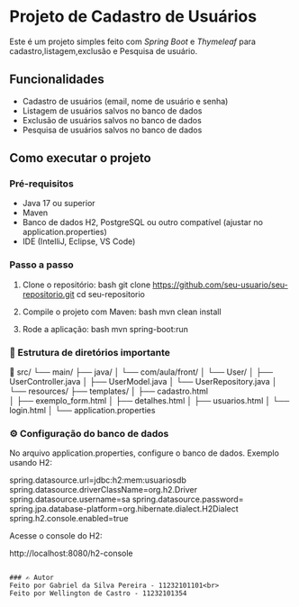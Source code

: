 # Projeto de Cadastro de Usuários

Este é um projeto simples feito com *Spring Boot* e *Thymeleaf* para cadastro,listagem,exclusão e Pesquisa de usuário.

## Funcionalidades

- Cadastro de usuários (email, nome de usuário e senha)
- Listagem de usuários salvos no banco de dados
- Exclusão de usuários salvos no banco de dados
- Pesquisa de usuários salvos no banco de dados
##  Como executar o projeto

### Pré-requisitos

- Java 17 ou superior
- Maven
- Banco de dados H2, PostgreSQL ou outro compatível (ajustar no application.properties)
- IDE (IntelliJ, Eclipse, VS Code)

### Passo a passo

1. Clone o repositório:
   bash
   git clone https://github.com/seu-usuario/seu-repositorio.git
   cd seu-repositorio

2. Compile o projeto com Maven:
   bash
   mvn clean install

3. Rode a aplicação:
   bash
   mvn spring-boot:run

### 📁 Estrutura de diretórios importante

📁 src/
└──  main/
├──  java/
│ └── com/aula/front/
│ └── User/
│ ├── UserController.java 
│ ├── UserModel.java 
│ └── UserRepository.java 
│
└── resources/
├──  templates/ 
│ ├── cadastro.html  
│ ├── exemplo_form.html 
│ ├── detalhes.html 
│ ├── usuarios.html 
│ └── login.html 
│
└── application.properties 


### ⚙️ Configuração do banco de dados

No arquivo application.properties, configure o banco de dados. Exemplo usando H2:


spring.datasource.url=jdbc:h2:mem:usuariosdb
spring.datasource.driverClassName=org.h2.Driver
spring.datasource.username=sa
spring.datasource.password=
spring.jpa.database-platform=org.hibernate.dialect.H2Dialect
spring.h2.console.enabled=true

Acesse o console do H2:

http://localhost:8080/h2-console
```

### ✍️ Autor
Feito por Gabriel da Silva Pereira - 11232101101<br>
Feito por Wellington de Castro - 11232101354



 



